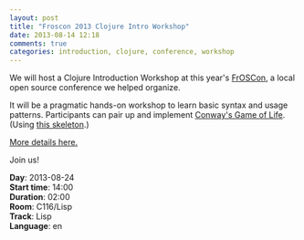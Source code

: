 ```yaml
---
layout: post
title: "Froscon 2013 Clojure Intro Workshop"
date: 2013-08-14 12:18
comments: true
categories: introduction, clojure, conference, workshop
---
```


We will host a Clojure Introduction Workshop at this year's
[FrOSCon](http://www.froscon.de/startseite/), a local open source
conference we helped organize.

It will be a pragmatic hands-on workshop to learn basic
syntax and usage patterns.
Participants can pair up and implement
[Conway's Game of Life](http://en.wikipedia.org/wiki/Conway's_Game_of_Life).
(Using [this skeleton](https://github.com/SimpleValue/clojure-intro-workshop).)

[More details here.](http://programm.froscon.org/2013/events/1251.html)

Join us!

**Day**: 2013-08-24<br>
**Start time**: 14:00 <br>
**Duration**: 02:00<br>
**Room**: C116/Lisp<br>
**Track**: Lisp<br>
**Language**: en<br>
